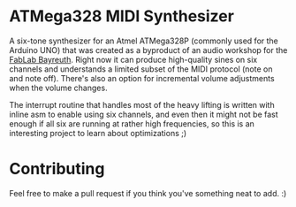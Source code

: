 ATMega328 MIDI Synthesizer
======

A six-tone synthesizer for an Atmel ATMega328P (commonly used for the Arduino
UNO) that was created as a byproduct of an audio workshop for the [FabLab
Bayreuth](http://www.fablab-bayreuth.de). Right now it can produce high-quality
sines on six channels and understands a limited subset of the MIDI protocol
(note on and note off). There's also an option for incremental volume
adjustments when the volume changes.

The interrupt routine that handles most of the heavy lifting is written with
inline asm to enable using six channels, and even then it might not be fast
enough if all six are running at rather high frequencies, so this is an
interesting project to learn about optimizations ;)

Contributing
======

Feel free to make a pull request if you think you've something neat to add. :)
